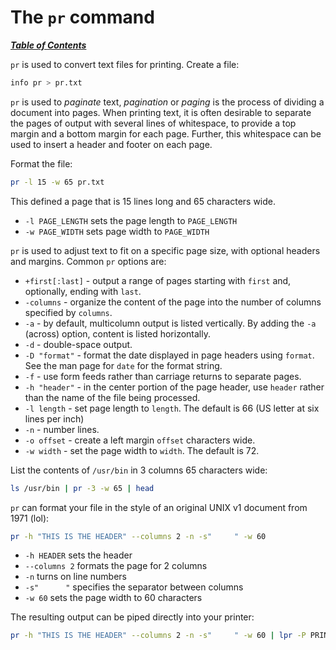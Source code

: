 # The `pr` command

[***Table of Contents***](/README.md)

`pr` is used to convert text files for printing. Create a file:

```bash
info pr > pr.txt
```

`pr` is used to *paginate* text, *pagination* or *paging* is the process of
dividing a document into pages. When printing text, it is often desirable to
separate the pages of output with several lines of whitespace, to provide a
top margin and a bottom margin for each page. Further, this whitespace can be
used to insert a header and footer on each page.

Format the file:

```bash
pr -l 15 -w 65 pr.txt
```

This defined a page that is 15 lines long and 65 characters wide.

- `-l PAGE_LENGTH` sets the page length to `PAGE_LENGTH`
- `-w PAGE_WIDTH` sets page width to `PAGE_WIDTH`

`pr` is used to adjust text to fit on a specific page size, with optional
headers and margins. Common `pr` options are:

- `+first[:last]` - output a range of pages starting with `first` and,
  optionally, ending with `last`.
- `-columns` - organize the content of the page into the number of columns
  specified by `columns`.
- `-a` - by default, multicolumn output is listed vertically. By adding the
  `-a` (across) option, content is listed horizontally. 
- `-d` - double-space output.
- `-D "format"` - format the date displayed in page headers using `format`. See
  the man page for `date` for the format string.
- `-f` - use form feeds rather than carriage returns to separate pages.
- `-h "header"` - in the center portion of the page header, use `header` rather
  than the name of the file being processed.
- `-l length` - set page length to `length`. The default is 66 (US letter at
  six lines per inch)
- `-n` - number lines.
- `-o offset` - create a left margin `offset` characters wide.
- `-w width` - set the page width to `width`. The default is 72.

List the contents of `/usr/bin` in 3 columns 65 characters wide:

```bash
ls /usr/bin | pr -3 -w 65 | head
```

`pr` can format your file in the style of an original UNIX v1 document from
1971 (lol):

```bash
pr -h "THIS IS THE HEADER" --columns 2 -n -s"     " -w 60
```

- `-h HEADER` sets the header
- `--columns 2` formats the page for 2 columns
- `-n` turns on line numbers
- `-s"      "` specifies the separator between columns
- `-w 60` sets the page width to 60 characters

The resulting output can be piped directly into your printer:

```bash
pr -h "THIS IS THE HEADER" --columns 2 -n -s"     " -w 60 | lpr -P PRINTER_NAME
```

